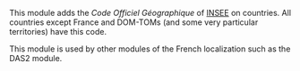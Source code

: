 This module adds the *Code Officiel Géographique* of
[INSEE](https://www.insee.fr/) on countries. All countries except France
and DOM-TOMs (and some very particular territories) have this code.

This module is used by other modules of the French localization such as
the DAS2 module.
